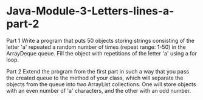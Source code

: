 # Java-Module-3-Letters-lines-a-part-2

Part 1
Write a program that puts 50 objects storing strings consisting of the letter 'a' 
repeated a random number of times (repeat range: 1-50) in the ArrayDeque queue.
Fill the object with repetitions of the letter 'a' using a for loop.

Part 2
Extend the program from the first part in such a way that you pass the created queue to the method of your class,
which will separate the objects from the queue into two ArrayList collections.
One will store objects with an even number of 'a' characters, and the other with an odd number.
